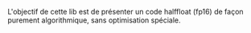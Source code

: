 L'objectif de cette lib est de présenter un code halffloat (fp16) de façon purement algorithmique, sans optimisation spéciale.
